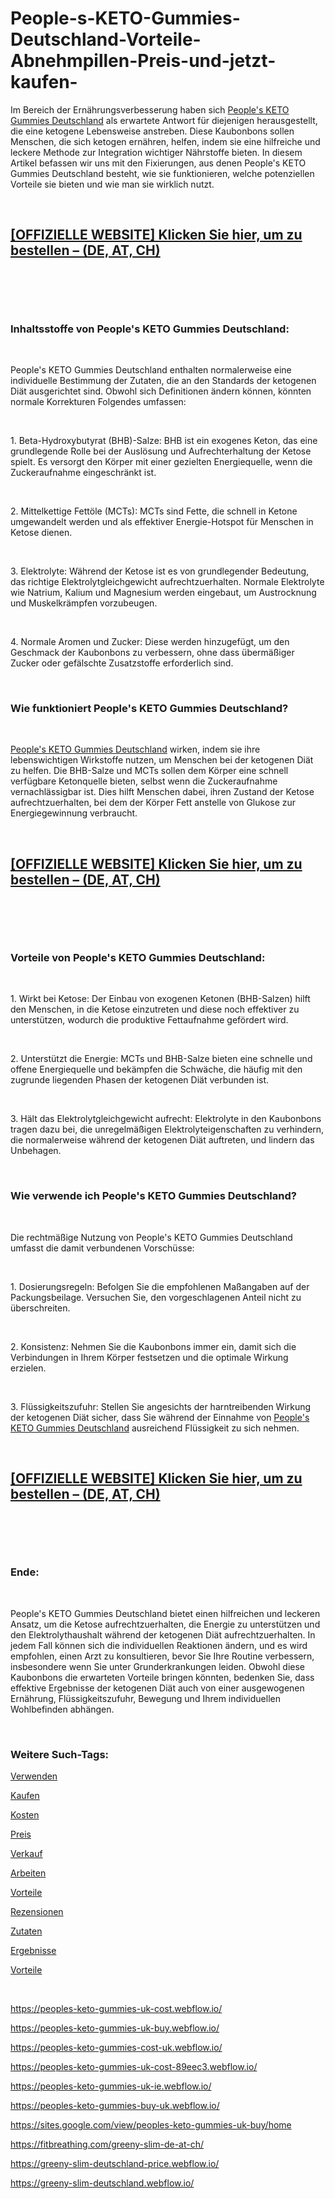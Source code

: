 # People-s-KETO-Gummies-Deutschland-Vorteile-Abnehmpillen-Preis-und-jetzt-kaufen-
<p>Im Bereich der Ern&auml;hrungsverbesserung haben sich&nbsp;<a href="https://peoples-keto-gummies-de.webflow.io/">People's KETO Gummies Deutschland</a>&nbsp;als erwartete Antwort f&uuml;r diejenigen herausgestellt, die eine ketogene Lebensweise anstreben. Diese Kaubonbons sollen Menschen, die sich ketogen ern&auml;hren, helfen, indem sie eine hilfreiche und leckere Methode zur Integration wichtiger N&auml;hrstoffe bieten. In diesem Artikel befassen wir uns mit den Fixierungen, aus denen People's KETO Gummies Deutschland besteht, wie sie funktionieren, welche potenziellen Vorteile sie bieten und wie man sie wirklich nutzt.</p>
<p>&nbsp;</p>
<h2><strong><a href="https://fitbreathing.com/recommends/peoples-keto-gummies-de/">[OFFIZIELLE WEBSITE] Klicken Sie hier, um zu bestellen &ndash; (DE, AT, CH)</a></strong></h2>
<p>&nbsp;</p>
<p><a href="https://fitbreathing.com/recommends/peoples-keto-gummies-de/"><img src="https://storage.penzu.com/g/oyTBYcG7KWcumeWE" alt="" border="0" /></a></p>
<p>&nbsp;</p>
<h3><strong>Inhaltsstoffe von People's KETO Gummies Deutschland:</strong></h3>
<p>&nbsp;</p>
<p>People's KETO Gummies Deutschland enthalten normalerweise eine individuelle Bestimmung der Zutaten, die an den Standards der ketogenen Di&auml;t ausgerichtet sind. Obwohl sich Definitionen &auml;ndern k&ouml;nnen, k&ouml;nnten normale Korrekturen Folgendes umfassen:</p>
<p>&nbsp;</p>
<p>1. Beta-Hydroxybutyrat (BHB)-Salze: BHB ist ein exogenes Keton, das eine grundlegende Rolle bei der Ausl&ouml;sung und Aufrechterhaltung der Ketose spielt. Es versorgt den K&ouml;rper mit einer gezielten Energiequelle, wenn die Zuckeraufnahme eingeschr&auml;nkt ist.</p>
<p>&nbsp;</p>
<p>2. Mittelkettige Fett&ouml;le (MCTs): MCTs sind Fette, die schnell in Ketone umgewandelt werden und als effektiver Energie-Hotspot f&uuml;r Menschen in Ketose dienen.</p>
<p>&nbsp;</p>
<p>3. Elektrolyte: W&auml;hrend der Ketose ist es von grundlegender Bedeutung, das richtige Elektrolytgleichgewicht aufrechtzuerhalten. Normale Elektrolyte wie Natrium, Kalium und Magnesium werden eingebaut, um Austrocknung und Muskelkr&auml;mpfen vorzubeugen.</p>
<p>&nbsp;</p>
<p>4. Normale Aromen und Zucker: Diese werden hinzugef&uuml;gt, um den Geschmack der Kaubonbons zu verbessern, ohne dass &uuml;berm&auml;&szlig;iger Zucker oder gef&auml;lschte Zusatzstoffe erforderlich sind.</p>
<p>&nbsp;</p>
<h3><strong>Wie funktioniert People's KETO Gummies Deutschland?</strong></h3>
<p>&nbsp;</p>
<p><a href="https://fitbreathing.com/peoples-keto-gummies-uk/">People's KETO Gummies Deutschland</a>&nbsp;wirken, indem sie ihre lebenswichtigen Wirkstoffe nutzen, um Menschen bei der ketogenen Di&auml;t zu helfen. Die BHB-Salze und MCTs sollen dem K&ouml;rper eine schnell verf&uuml;gbare Ketonquelle bieten, selbst wenn die Zuckeraufnahme vernachl&auml;ssigbar ist. Dies hilft Menschen dabei, ihren Zustand der Ketose aufrechtzuerhalten, bei dem der K&ouml;rper Fett anstelle von Glukose zur Energiegewinnung verbraucht.</p>
<p>&nbsp;</p>
<h2><strong><a href="https://fitbreathing.com/recommends/peoples-keto-gummies-de/">[OFFIZIELLE WEBSITE] Klicken Sie hier, um zu bestellen &ndash; (DE, AT, CH)</a></strong></h2>
<p>&nbsp;</p>
<p><a href="https://fitbreathing.com/recommends/peoples-keto-gummies-de/"><img src="https://storage.penzu.com/g/GwSwW2xpJy44uk1y" alt="" border="0" /></a></p>
<p>&nbsp;</p>
<h3><strong>Vorteile von People's KETO Gummies Deutschland:</strong></h3>
<p>&nbsp;</p>
<p>1. Wirkt bei Ketose: Der Einbau von exogenen Ketonen (BHB-Salzen) hilft den Menschen, in die Ketose einzutreten und diese noch effektiver zu unterst&uuml;tzen, wodurch die produktive Fettaufnahme gef&ouml;rdert wird.</p>
<p>&nbsp;</p>
<p>2. Unterst&uuml;tzt die Energie: MCTs und BHB-Salze bieten eine schnelle und offene Energiequelle und bek&auml;mpfen die Schw&auml;che, die h&auml;ufig mit den zugrunde liegenden Phasen der ketogenen Di&auml;t verbunden ist.</p>
<p>&nbsp;</p>
<p>3. H&auml;lt das Elektrolytgleichgewicht aufrecht: Elektrolyte in den Kaubonbons tragen dazu bei, die unregelm&auml;&szlig;igen Elektrolyteigenschaften zu verhindern, die normalerweise w&auml;hrend der ketogenen Di&auml;t auftreten, und lindern das Unbehagen.</p>
<p>&nbsp;</p>
<h3><strong>Wie verwende ich People's KETO Gummies Deutschland?</strong></h3>
<p>&nbsp;</p>
<p>Die rechtm&auml;&szlig;ige Nutzung von People's KETO Gummies Deutschland umfasst die damit verbundenen Vorsch&uuml;sse:</p>
<p>&nbsp;</p>
<p>1. Dosierungsregeln: Befolgen Sie die empfohlenen Ma&szlig;angaben auf der Packungsbeilage. Versuchen Sie, den vorgeschlagenen Anteil nicht zu &uuml;berschreiten.</p>
<p>&nbsp;</p>
<p>2. Konsistenz: Nehmen Sie die Kaubonbons immer ein, damit sich die Verbindungen in Ihrem K&ouml;rper festsetzen und die optimale Wirkung erzielen.</p>
<p>&nbsp;</p>
<p>3. Fl&uuml;ssigkeitszufuhr: Stellen Sie angesichts der harntreibenden Wirkung der ketogenen Di&auml;t sicher, dass Sie w&auml;hrend der Einnahme von&nbsp;<a href="https://peoples-keto-gummies-deutschland.webflow.io/">People's KETO Gummies Deutschland</a>&nbsp;ausreichend Fl&uuml;ssigkeit zu sich nehmen.</p>
<p>&nbsp;</p>
<h2><strong><a href="https://fitbreathing.com/recommends/peoples-keto-gummies-de/">[OFFIZIELLE WEBSITE] Klicken Sie hier, um zu bestellen &ndash; (DE, AT, CH)</a></strong></h2>
<p>&nbsp;</p>
<p><a href="https://fitbreathing.com/recommends/peoples-keto-gummies-de/"><img src="https://storage.penzu.com/g/1TJP5o6UG6ax4Ndy" alt="" border="0" /></a></p>
<p>&nbsp;</p>
<h3><strong>Ende:</strong></h3>
<p>&nbsp;</p>
<p>People's KETO Gummies Deutschland bietet einen hilfreichen und leckeren Ansatz, um die Ketose aufrechtzuerhalten, die Energie zu unterst&uuml;tzen und den Elektrolythaushalt w&auml;hrend der ketogenen Di&auml;t aufrechtzuerhalten. In jedem Fall k&ouml;nnen sich die individuellen Reaktionen &auml;ndern, und es wird empfohlen, einen Arzt zu konsultieren, bevor Sie Ihre Routine verbessern, insbesondere wenn Sie unter Grunderkrankungen leiden. Obwohl diese Kaubonbons die erwarteten Vorteile bringen k&ouml;nnten, bedenken Sie, dass effektive Ergebnisse der ketogenen Di&auml;t auch von einer ausgewogenen Ern&auml;hrung, Fl&uuml;ssigkeitszufuhr, Bewegung und Ihrem individuellen Wohlbefinden abh&auml;ngen.</p>
<p>&nbsp;</p>
<h3><strong>Weitere Such-Tags:</strong></h3>
<p><a href="https://www.yepdesk.com/people-s-keto-gummies-deutschland">Verwenden</a></p>
<p><a href="https://infogram.com/peoples-keto-gummies-deutschland-osterreich-schweiz-1ho16vo9v97084n?live">Kaufen</a></p>
<p><a href="https://colab.research.google.com/drive/1s6kgSG3Ddeh0xd-xRoERIizsc8VJDUi7?usp=sharing">Kosten</a></p>
<p><a href="https://lookerstudio.google.com/reporting/037f7abb-727c-4d78-8e6e-25c60b960b15">Preis</a></p>
<p><a href="https://sites.google.com/view/peoples-keto-gummies-de/home">Verkauf</a></p>
<p><a href="https://www.hoggit.com/Object/24843/aktualisiert-2023-peoples-keto-gummies-deutschland-zum-abnehmen-aktuelle-nachrichten-in-der-welt-der">Arbeiten</a></p>
<p><a href="https://club.vexanium.com/post/people-s-keto-gummies-deutschland-osterreich-schweiz-64f08a475286f2313c577b55">Vorteile</a></p>
<p><a href="https://haitiliberte.com/advert/peoples-keto-gummies-deutschland-osterreich-schweiz/">Rezensionen</a></p>
<p><a href="https://www.dibiz.com/loyig57069">Zutaten</a></p>
<p><a href="https://devfolio.co/@PeoplesKETOde">Ergebnisse</a></p>
<p><a href="https://peoples-keto-gummies-deutschland.mystrikingly.com/">Vorteile</a></p>
<p>&nbsp;</p>
<p><a href="https://peoples-keto-gummies-uk-cost.webflow.io/">https://peoples-keto-gummies-uk-cost.webflow.io/</a></p>
<p><a href="https://peoples-keto-gummies-uk-buy.webflow.io/">https://peoples-keto-gummies-uk-buy.webflow.io/</a></p>
<p><a href="https://peoples-keto-gummies-cost-uk.webflow.io/">https://peoples-keto-gummies-cost-uk.webflow.io/</a></p>
<p><a href="https://peoples-keto-gummies-uk-cost-89eec3.webflow.io/">https://peoples-keto-gummies-uk-cost-89eec3.webflow.io/</a></p>
<p><a href="https://peoples-keto-gummies-uk-ie.webflow.io/">https://peoples-keto-gummies-uk-ie.webflow.io/</a></p>
<p><a href="https://peoples-keto-gummies-buy-uk.webflow.io/">https://peoples-keto-gummies-buy-uk.webflow.io/</a></p>
<p><a href="https://sites.google.com/view/peoples-keto-gummies-uk-buy/home">https://sites.google.com/view/peoples-keto-gummies-uk-buy/home</a></p>
<p><a href="https://fitbreathing.com/greeny-slim-de-at-ch/">https://fitbreathing.com/greeny-slim-de-at-ch/</a></p>
<p><a href="https://greeny-slim-deutschland-price.webflow.io/">https://greeny-slim-deutschland-price.webflow.io/</a></p>
<p><a href="https://greeny-slim-deutschland.webflow.io/">https://greeny-slim-deutschland.webflow.io/</a></p>
